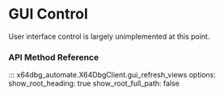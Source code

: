 # GUI Control

User interface control is largely unimplemented at this point. 

### API Method Reference

::: x64dbg_automate.X64DbgClient.gui_refresh_views
    options:
        show_root_heading: true
        show_root_full_path: false